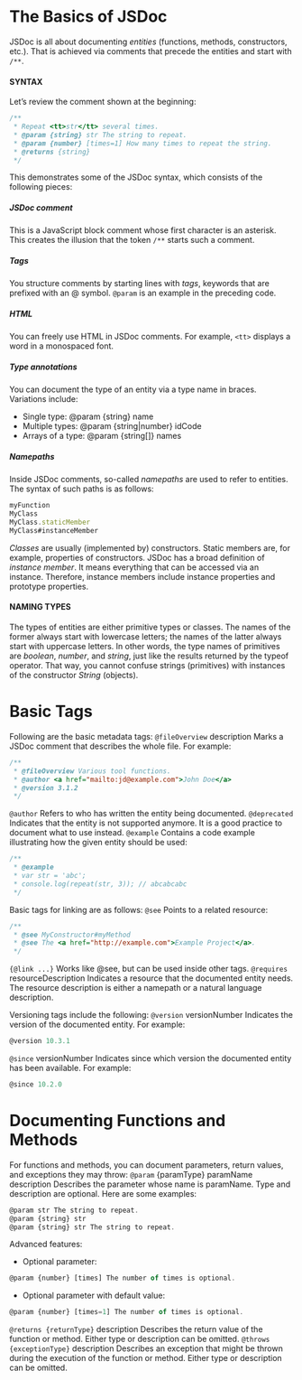 # The Basics of JSDoc

JSDoc is all about documenting *entities* (functions, methods, constructors, etc.). That is achieved via comments that precede the entities and start with `/**`.

#### SYNTAX
Let’s review the comment shown at the beginning:
```javascript
/**
 * Repeat <tt>str</tt> several times.
 * @param {string} str The string to repeat.
 * @param {number} [times=1] How many times to repeat the string.
 * @returns {string}
 */
```

This demonstrates some of the JSDoc syntax, which consists of the following pieces:
##### *JSDoc comment*
This is a JavaScript block comment whose first character is an asterisk. This creates the illusion that the token `/**` starts such a comment.
##### *Tags*
You structure comments by starting lines with *tags*, keywords that are prefixed with an @ symbol. `@param` is an example in the preceding code.
##### *HTML*
You can freely use HTML in JSDoc comments. For example, `<tt>` displays a word in a monospaced font.
##### *Type annotations*
You can document the type of an entity via a type name in braces. Variations include:
- Single type: @param {string} name
- Multiple types: @param {string|number} idCode
- Arrays of a type: @param {string[]} names

##### *Namepaths*
Inside JSDoc comments, so-called *namepaths* are used to refer to entities. The syntax of such paths is as follows:
```javascript
myFunction
MyClass
MyClass.staticMember
MyClass#instanceMember
```
*Classes* are usually (implemented by) constructors. Static members are, for example, properties of constructors. JSDoc has a broad definition of *instance member*. It means everything that can be accessed via an instance. Therefore, instance members include instance properties and prototype properties.

#### NAMING TYPES
The types of entities are either primitive types or classes. The names of the former always start with lowercase letters; the names of the latter always start with uppercase letters. In other words, the type names of primitives are *boolean*, *number*, and *string*, just like the results returned by the typeof operator. That way, you cannot confuse strings (primitives) with instances of the constructor *String* (objects).

# Basic Tags

Following are the basic metadata tags:
`@fileOverview` description
Marks a JSDoc comment that describes the whole file. For example:
```javascript
/**
 * @fileOverview Various tool functions.
 * @author <a href="mailto:jd@example.com">John Doe</a>
 * @version 3.1.2
 */
```
`@author`
Refers to who has written the entity being documented.
`@deprecated`
Indicates that the entity is not supported anymore. It is a good practice to document what to use instead.
`@example`
Contains a code example illustrating how the given entity should be used:
```javascript
/**
 * @example
 * var str = 'abc';
 * console.log(repeat(str, 3)); // abcabcabc
 */
```

Basic tags for linking are as follows:
`@see`
Points to a related resource:
```javascript
/**
 * @see MyConstructor#myMethod
 * @see The <a href="http://example.com">Example Project</a>.
 */
```
`{@link ...}`
Works like @see, but can be used inside other tags.
`@requires` resourceDescription
Indicates a resource that the documented entity needs. The resource description is either a namepath or a natural language description.

Versioning tags include the following:
`@version` versionNumber
Indicates the version of the documented entity. For example:
```javascript
@version 10.3.1
```
`@since` versionNumber
Indicates since which version the documented entity has been available. For example:
```javascript
@since 10.2.0
```

# Documenting Functions and Methods
For functions and methods, you can document parameters, return values, and exceptions they may throw:
`@param` {paramType} paramName description
Describes the parameter whose name is paramName. Type and description are optional. Here are some examples:
```javascript
@param str The string to repeat.
@param {string} str
@param {string} str The string to repeat.
```
Advanced features:

- Optional parameter:
```javascript
@param {number} [times] The number of times is optional.
```
- Optional parameter with default value:
```javascript
@param {number} [times=1] The number of times is optional.
```
`@returns {returnType}` description
Describes the return value of the function or method. Either type or description can be omitted.
`@throws {exceptionType}` description
Describes an exception that might be thrown during the execution of the function or method. Either type or description can be omitted.
